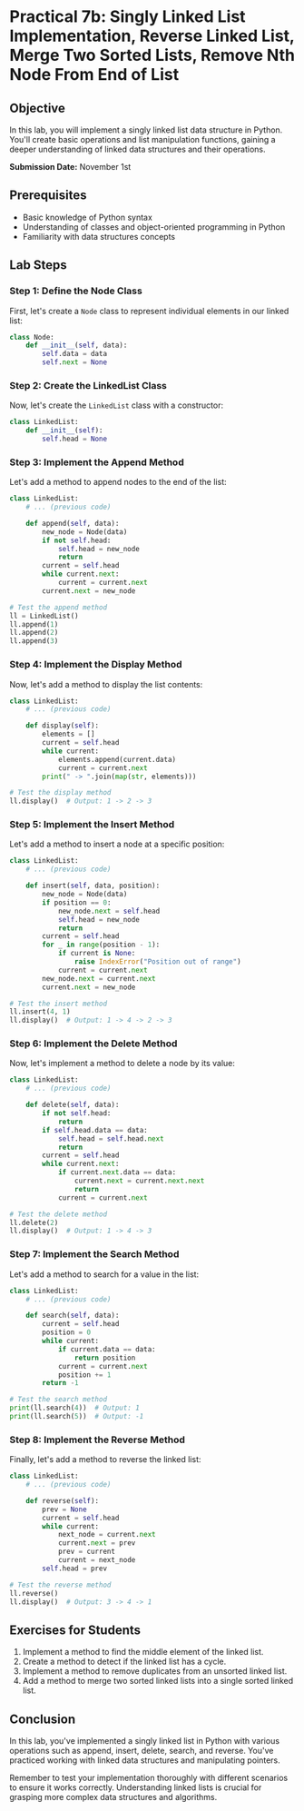 # Practical 7b: Singly Linked List Implementation, Reverse Linked List, Merge Two Sorted Lists, Remove Nth Node From End of List

## Objective
In this lab, you will implement a singly linked list data structure in Python. You'll create basic operations and list manipulation functions, gaining a deeper understanding of linked data structures and their operations.

**Submission Date:** November 1st


## Prerequisites
- Basic knowledge of Python syntax
- Understanding of classes and object-oriented programming in Python
- Familiarity with data structures concepts

## Lab Steps

### Step 1: Define the Node Class

First, let's create a `Node` class to represent individual elements in our linked list:

```python
class Node:
    def __init__(self, data):
        self.data = data
        self.next = None
```

### Step 2: Create the LinkedList Class

Now, let's create the `LinkedList` class with a constructor:

```python
class LinkedList:
    def __init__(self):
        self.head = None
```

### Step 3: Implement the Append Method

Let's add a method to append nodes to the end of the list:

```python
class LinkedList:
    # ... (previous code)

    def append(self, data):
        new_node = Node(data)
        if not self.head:
            self.head = new_node
            return
        current = self.head
        while current.next:
            current = current.next
        current.next = new_node

# Test the append method
ll = LinkedList()
ll.append(1)
ll.append(2)
ll.append(3)
```

### Step 4: Implement the Display Method

Now, let's add a method to display the list contents:

```python
class LinkedList:
    # ... (previous code)

    def display(self):
        elements = []
        current = self.head
        while current:
            elements.append(current.data)
            current = current.next
        print(" -> ".join(map(str, elements)))

# Test the display method
ll.display()  # Output: 1 -> 2 -> 3
```

### Step 5: Implement the Insert Method

Let's add a method to insert a node at a specific position:

```python
class LinkedList:
    # ... (previous code)

    def insert(self, data, position):
        new_node = Node(data)
        if position == 0:
            new_node.next = self.head
            self.head = new_node
            return
        current = self.head
        for _ in range(position - 1):
            if current is None:
                raise IndexError("Position out of range")
            current = current.next
        new_node.next = current.next
        current.next = new_node

# Test the insert method
ll.insert(4, 1)
ll.display()  # Output: 1 -> 4 -> 2 -> 3
```

### Step 6: Implement the Delete Method

Now, let's implement a method to delete a node by its value:

```python
class LinkedList:
    # ... (previous code)

    def delete(self, data):
        if not self.head:
            return
        if self.head.data == data:
            self.head = self.head.next
            return
        current = self.head
        while current.next:
            if current.next.data == data:
                current.next = current.next.next
                return
            current = current.next

# Test the delete method
ll.delete(2)
ll.display()  # Output: 1 -> 4 -> 3
```

### Step 7: Implement the Search Method

Let's add a method to search for a value in the list:

```python
class LinkedList:
    # ... (previous code)

    def search(self, data):
        current = self.head
        position = 0
        while current:
            if current.data == data:
                return position
            current = current.next
            position += 1
        return -1

# Test the search method
print(ll.search(4))  # Output: 1
print(ll.search(5))  # Output: -1
```

### Step 8: Implement the Reverse Method

Finally, let's add a method to reverse the linked list:

```python
class LinkedList:
    # ... (previous code)

    def reverse(self):
        prev = None
        current = self.head
        while current:
            next_node = current.next
            current.next = prev
            prev = current
            current = next_node
        self.head = prev

# Test the reverse method
ll.reverse()
ll.display()  # Output: 3 -> 4 -> 1
```

## Exercises for Students

1. Implement a method to find the middle element of the linked list.
2. Create a method to detect if the linked list has a cycle.
3. Implement a method to remove duplicates from an unsorted linked list.
4. Add a method to merge two sorted linked lists into a single sorted linked list.

## Conclusion

In this lab, you've implemented a singly linked list in Python with various operations such as append, insert, delete, search, and reverse. You've practiced working with linked data structures and manipulating pointers.

Remember to test your implementation thoroughly with different scenarios to ensure it works correctly. Understanding linked lists is crucial for grasping more complex data structures and algorithms.
